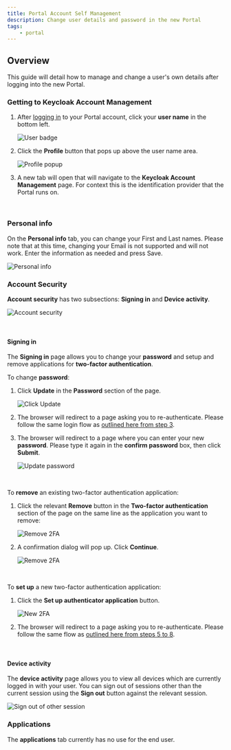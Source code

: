 ```yaml
---
title: Portal Account Self Management
description: Change user details and password in the new Portal
tags:
    - portal
---
```


## Overview
This guide will detail how to manage and change a user's own details after logging into the new Portal.

### Getting to Keycloak Account Management
1. After [logging in](./portal-login.md) to your Portal account, click your **user name** in the bottom left.
   
    ![User badge](./assets/user-badge.png)


1. Click the **Profile** button that pops up above the user name area.


    ![Profile popup](./assets/profile-popup.png)

1. A new tab will open that will navigate to the **Keycloak Account Management** page. For context this is the identification provider that the Portal runs on.

&nbsp;

### Personal info
On the **Personal info** tab, you can change your First and Last names. Please note that at this time, changing your Email is not supported and will not work. Enter the information as needed and press Save.

  ![Personal info](./assets/account-mgmt-personal-info.png)

### Account Security
**Account security** has two subsections: **Signing in** and **Device activity**.

  ![Account security](./assets/account-security.png)

&nbsp;

#### Signing in
The **Signing in** page allows you to change your **password** and setup and remove applications for **two-factor authentication**. 

To change **password**:

1. Click **Update** in the **Password** section of the page.

    ![Click Update](./assets/change-password-1.png)

1. The browser will redirect to a page asking you to re-authenticate. Please follow the same login flow as [outlined here from step 3](portal-login.md).

1. The browser will redirect to a page where you can enter your new **password**. Please type it again in the **confirm password** box, then click **Submit**.
   
    ![Update password](./assets/change-password-2.png)

&nbsp;

To **remove** an existing two-factor authentication application:

1. Click the relevant **Remove** button in the **Two-factor authentication** section of the page on the same line as the application you want to remove:

     ![Remove 2FA](./assets/remove-2fa-1.png)

1. A confirmation dialog will pop up. Click **Continue**.

    ![Remove 2FA](./assets/remove-2fa-2.png)

&nbsp;

To **set up** a new two-factor authentication application:

1. Click the **Set up authenticator application** button.

    ![New 2FA](./assets/new-2fa-1.png)

2. The browser will redirect to a page asking you to re-authenticate. Please follow the same flow as [outlined here from steps 5 to 8](portal-account-setup.md).

&nbsp;

#### Device activity
The **device activity** page allows you to view all devices which are currently logged in with your user. You can sign out of sessions other than the current session using the **Sign out** button against the relevant session.

  ![Sign out of other session](./assets/sign-out-of-other-session.png)

### Applications
The **applications** tab currently has no use for the end user.